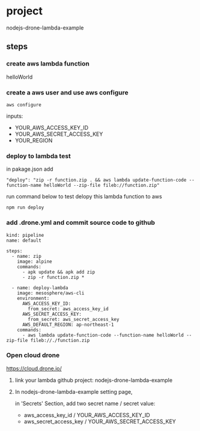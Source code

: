 # project
nodejs-drone-lambda-example

## steps 
### create aws lambda function
helloWorld

### create a aws user and use aws configure
```
aws configure
```
inputs:
- YOUR_AWS_ACCESS_KEY_ID
- YOUR_AWS_SECRET_ACCESS_KEY
- YOUR_REGION

### deploy to lambda test
in pakage.json add
```
"deploy": "zip -r function.zip . && aws lambda update-function-code --function-name helloWorld --zip-file fileb://function.zip"
```
run command below to test delopy this lambda function to aws
```
npm run deploy
```

### add .drone.yml and commit source code to github
```
kind: pipeline
name: default

steps:
  - name: zip
    image: alpine
    commands:
      - apk update && apk add zip
      - zip -r function.zip *

  - name: deploy-lambda
    image: mesosphere/aws-cli
    environment:
      AWS_ACCESS_KEY_ID:
        from_secret: aws_access_key_id
      AWS_SECRET_ACCESS_KEY:
        from_secret: aws_secret_access_key
      AWS_DEFAULT_REGION: ap-northeast-1
    commands:
      - aws lambda update-function-code --function-name helloWorld --zip-file fileb://./function.zip

```


### Open cloud drone
https://cloud.drone.io/

1. link your lambda github project: nodejs-drone-lambda-example
2. In nodejs-drone-lambda-example setting page, 

   in 'Secrets' Section, add two secret name / secret value: 
    
     - aws_access_key_id / YOUR_AWS_ACCESS_KEY_ID
     - aws_secret_access_key / YOUR_AWS_SECRET_ACCESS_KEY






